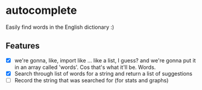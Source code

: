 # autocomplete

Easily find words in the English dictionary :)

## Features

* [x] we're gonna, like, import like ... like a list, I guess? and we're gonna put it in an array called 'words'. Cos that's what it'll be. Words.
* [x] Search through list of words for a string and return a list of suggestions
* [ ] Record the string that was searched for (for stats and graphs)
